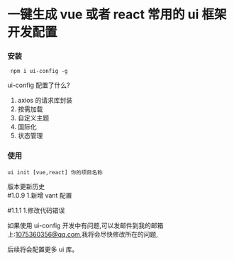 # 一键生成 vue 或者 react 常用的 ui 框架开发配置

### 安装

```
 npm i ui-config -g
```




ui-config 配置了什么?

1. axios 的请求库封装
2. 按需加载
3. 自定义主题
4. 国际化
5. 状态管理

### 使用

```
ui init [vue,react] 你的项目名称
```
版本更新历史  
#1.0.9
1.新增 vant 配置  

#1.1.1
1.修改代码错误  

如果使用 ui-config 开发中有问题,可以发邮件到我的邮箱上:1075360356@qq.com,我将会尽快修改所在的问题,

后续将会配置更多 ui 库。
